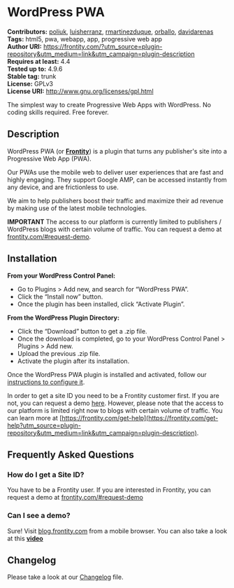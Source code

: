 # WordPress PWA #
**Contributors:** [poliuk](https://profiles.wordpress.org/poliuk), [luisherranz](https://profiles.wordpress.org/luisherranz), [rmartinezduque](https://profiles.wordpress.org/rmartinezduque), [orballo](https://profiles.wordpress.org/orballo), [davidarenas](https://profiles.wordpress.org/davidarenas)  
**Tags:** html5, pwa, webapp, app, progressive web app  
**Author URI:** https://frontity.com/?utm_source=plugin-repository&utm_medium=link&utm_campaign=plugin-description  
**Requires at least:** 4.4  
**Tested up to:** 4.9.6  
**Stable tag:** trunk  
**License:** GPLv3  
**License URI:** http://www.gnu.org/licenses/gpl.html  


The simplest way to create Progressive Web Apps with WordPress. No coding skills required. Free forever.

## Description ##

WordPress PWA (or **[Frontity](https://frontity.com/?utm_source=plugin-repository&utm_medium=link&utm_campaign=plugin-description)**) is a plugin that turns any publisher's site into a Progressive Web App (PWA).

Our PWAs use the mobile web to deliver user experiences that are fast and highly engaging. They support Google AMP, can be accessed instantly from any device, and are frictionless to use.

We aim to help publishers boost their traffic and maximize their ad revenue by making use of the latest mobile technologies.

<strong>IMPORTANT</strong>
The access to our platform is currently limited to publishers / WordPress blogs with certain volume of traffic. You can request a demo at [frontity.com/#request-demo](https://frontity.com/?utm_source=plugin-repository&utm_medium=link&utm_campaign=plugin-description#request-demo).

## Installation ##

**From your WordPress Control Panel:**

- Go to Plugins > Add new, and search for “WordPress PWA”.
- Click the “Install now” button.
- Once the plugin has been installed, click “Activate Plugin”.

**From the WordPress Plugin Directory:**

- Click the “Download” button to get a .zip file.
- Once the download is completed, go to your WordPress Control Panel > Plugins > Add new.
- Upload the previous .zip file.
- Activate the plugin after its installation.

Once the WordPress PWA plugin is installed and activated, follow our [instructions to configure it](https://docs.wp-pwa.com/wp-pwa-plugin-installation.html).

In order to get a site ID you need to be a Frontity customer first. If you are not, you can request a demo [here](https://frontity.com/?utm_source=plugin-repository&utm_medium=link&utm_campaign=plugin-description#request-demo). However, please note that the access to our platform is limited right now to blogs with certain volume of traffic. You can learn more at [https://frontity.com/get-help](https://frontity.com/get-help?utm_source=plugin-repository&utm_medium=link&utm_campaign=plugin-description).

## Frequently Asked Questions ##

### How do I get a Site ID? ###

You have to be a Frontity user. If you are interested in Frontity, you can request a demo at [frontity.com/#request-demo](https://frontity.com/?utm_source=plugin-repository&utm_medium=link&utm_campaign=plugin-description#request-demo)

### Can I see a demo? ###

Sure! Visit [blog.frontity.com](https://blog.frontity.com/?utm_source=plugin-repository&utm_medium=link&utm_campaign=plugin-description) from a mobile browser. You can also take a look at this **[video](https://youtu.be/W9X2R-6lhEc)**

## Changelog ##

Please take a look at our [Changelog](https://github.com/frontity/wp-plugin/blob/master/CHANGELOG.md) file.
